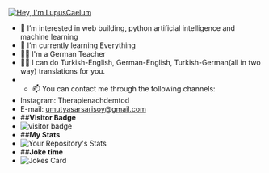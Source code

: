 [![Hey, I'm LupusCaelum](https://pimp-my-readme.webapp.io/pimp-my-readme/sliding-text?emojis=1f41d&text=Hey%252C%2520I%27m%2520LupusCaelum)](https://pimp-my-readme.webapp.io)
- 👀 I’m interested in web building, python artificial intelligence and machine learning
- 🌱 I’m currently learning Everything
- 👨‍🎓 I'm a German Teacher
- 👨‍⚖️ I can do Turkish-English, German-English, Turkish-German(all in two way) translations for you.
- - 📫 You can contact me through the following channels:
- Instagram: Therapienachdemtod
- E-mail: umutyasarsarisoy@gmail.com
- ##**Visitor Badge**
- ![visitor badge](https://visitor-badge.glitch.me/badge?page_id=lupuscaelum.visitor-badge)
- ##**My Stats**
- ![Your Repository's Stats](https://github-readme-stats.vercel.app/api/top-langs/?username=LupusCaelum&theme=blue-green)
- ##**Joke time**
- ![Jokes Card](https://readme-jokes.vercel.app/api)